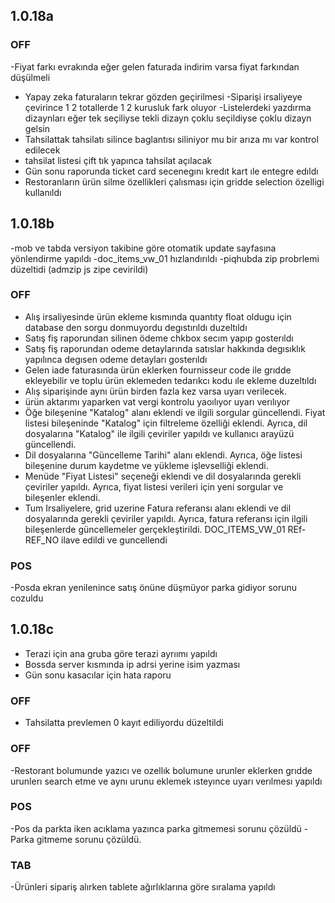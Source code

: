 
## 1.0.18a
### OFF
-Fiyat farkı evrakında eğer gelen faturada indirim varsa fiyat farkından düşülmeli
- Yapay zeka faturaların tekrar gözden geçirilmesi
-Siparişi irsaliyeye çevirince 1 2 totallerde 1 2 kurusluk fark oluyor 
-Listelerdeki yazdırma dizaynları eğer tek seçiliyse tekli dizayn çoklu seçildiyse çoklu dizayn gelsin
- Tahsilattak tahsilatı silince baglantısı siliniyor mu bir arıza mı var kontrol edilecek
- tahsilat listesi çift tık yapınca tahsilat açılacak
- Gün sonu raporunda ticket card secenegını kredıt kart ıle entegre edıldı
- Restoranların ürün silme özellikleri çalısması için gridde selection özelligi kullanıldı


## 1.0.18b
-mob ve tabda versiyon takibine göre otomatik update sayfasına yönlendirme yapıldı
-doc_items_vw_01 hızlandırıldı
-piqhubda zip probrlemi düzeltidi (admzip js zipe cevirildi)

### OFF
- Alış irsaliyesinde ürün ekleme kısmında quantıty float oldugu için database den sorgu donmuyordu degıstırıldı duzeltıldı
- Satış fiş raporundan silinen ödeme chkbox secım yapıp gosterıldı
- Satış fiş raporundan odeme detaylarında satıslar hakkında degısıklık yapılınca degısen odeme detayları gosterıldı
- Gelen iade faturasında ürün eklerken fournisseur code ile grıdde ekleyebilir ve toplu ürün eklemeden tedarıkcı kodu ıle ekleme duzeltıldı
- Alış siparişinde aynı ürün birden fazla kez varsa uyarı verilecek.
- ürün aktarımı yaparken vat vergi kontrolu yaoılıyor uyarı verılıyor
- Öğe bileşenine "Katalog" alanı eklendi ve ilgili sorgular güncellendi. Fiyat listesi bileşeninde "Katalog" için filtreleme özelliği eklendi. Ayrıca, dil dosyalarına "Katalog" ile ilgili çeviriler yapıldı ve kullanıcı arayüzü güncellendi.
- Dil dosyalarına "Güncelleme Tarihi" alanı eklendi. Ayrıca, öğe listesi bileşenine durum kaydetme ve yükleme işlevselliği eklendi.
- Menüde "Fiyat Listesi" seçeneği eklendi ve dil dosyalarında gerekli çeviriler yapıldı. Ayrıca, fiyat listesi verileri için yeni sorgular ve bileşenler eklendi.
 - Tum Irsaliyelere, grid uzerine Fatura referansı alanı eklendi ve dil dosyalarında gerekli çeviriler yapıldı. Ayrıca, fatura referansı için ilgili bileşenlerde güncellemeler gerçekleştirildi. DOC_ITEMS_VW_01 REf-REF_NO ilave edildi ve guncellendi

### POS
-Posda ekran yenilenince satış önüne düşmüyor parka gidiyor sorunu cozuldu

## 1.0.18c
- Terazi için ana gruba göre terazi ayrıımı yapıldı
- Bossda server kısmında ip adrsi yerine isim yazması
- Gün sonu kasacılar için hata raporu

### OFF
- Tahsilatta prevlemen 0 kayıt ediliyordu düzeltildi
### OFF
-Restorant bolumunde yazıcı ve ozellık bolumune urunler eklerken grıdde urunlerı search etme ve aynı urunu eklemek ısteyınce uyarı verılmesı yapıldı

### POS
-Pos da parkta iken acıklama yazınca parka gitmemesi sorunu çözüldü
-Parka gitmeme sorunu çözüldü.
### TAB
-Ürünleri sipariş alırken tablete ağırlıklarına göre sıralama yapıldı
